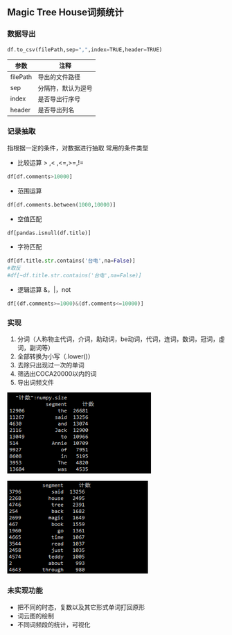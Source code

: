## Magic Tree House词频统计

### 数据导出
```python
df.to_csv(filePath,sep=",",index=TRUE,header=TRUE)
```

|参数 |注释|
|---|---|
|filePath |导出的文件路径|
|sep |分隔符，默认为逗号|
|index |是否导出行序号|
|header |是否导出列名|

### 记录抽取
指根据一定的条件，对数据进行抽取
常用的条件类型
* 比较运算 > ,< ,<=,>=,!=
```python
df[df.comments>10000]
```
* 范围运算
```python
df[df.comments.between(1000,10000)]
```
* 空值匹配
```python
df[pandas.isnull(df.title)]
```
* 字符匹配
```python
df[df.title.str.contains('台电',na=False)]
#取反
#df[~df.title.str.contains('台电',na=False)]
```
* 逻辑运算 &，|，not
```python
df[(df.comments>=1000)&(df.comments<=10000)]
```


### 实现
1. 分词（人称物主代词，介词，助动词，be动词，代词，连词，数词，冠词，虚词，副词等）
2. 全部转换为小写（.lower()）
3. 去除只出现过一次的单词
4. 筛选出COCA20000以内的词
5. 导出词频文件

![人称代词](assets/markdown-img-paste-20170719130844582.png)

![coca](assets/markdown-img-paste-20170719203354685.png)

### 未实现功能
* 把不同的时态，复数以及其它形式单词打回原形
* 词云图的绘制
* 不同词频段的统计，可视化
